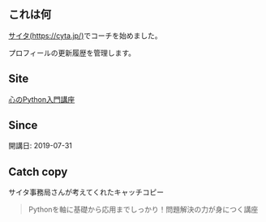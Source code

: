 ## これは何 ##

[サイタ(https://cyta.jp/)](https://cyta.jp/)でコーチを始めました。

プロフィールの更新履歴を管理します。


## Site ##

[心のPython入門講座](https://cyta.jp/python/s/kokoronopython/)


## Since ##

開講日: 2019-07-31


## Catch copy ##

サイタ事務局さんが考えてくれたキャッチコピー

> Pythonを軸に基礎から応用までしっかり！問題解決の力が身につく講座

